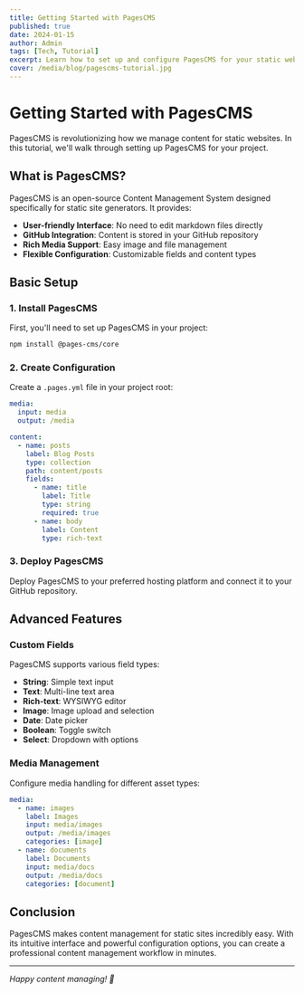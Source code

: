 ```yaml
---
title: Getting Started with PagesCMS
published: true
date: 2024-01-15
author: Admin
tags: [Tech, Tutorial]
excerpt: Learn how to set up and configure PagesCMS for your static website. This comprehensive guide covers everything from basic setup to advanced configurations.
cover: /media/blog/pagescms-tutorial.jpg
---
```


# Getting Started with PagesCMS

PagesCMS is revolutionizing how we manage content for static websites. In this tutorial, we'll walk through setting up PagesCMS for your project.

## What is PagesCMS?

PagesCMS is an open-source Content Management System designed specifically for static site generators. It provides:

- **User-friendly Interface**: No need to edit markdown files directly
- **GitHub Integration**: Content is stored in your GitHub repository
- **Rich Media Support**: Easy image and file management
- **Flexible Configuration**: Customizable fields and content types

## Basic Setup

### 1. Install PagesCMS

First, you'll need to set up PagesCMS in your project:

```bash
npm install @pages-cms/core
```

### 2. Create Configuration

Create a `.pages.yml` file in your project root:

```yaml
media:
  input: media
  output: /media

content:
  - name: posts
    label: Blog Posts
    type: collection
    path: content/posts
    fields:
      - name: title
        label: Title
        type: string
        required: true
      - name: body
        label: Content
        type: rich-text
```

### 3. Deploy PagesCMS

Deploy PagesCMS to your preferred hosting platform and connect it to your GitHub repository.

## Advanced Features

### Custom Fields

PagesCMS supports various field types:

- **String**: Simple text input
- **Text**: Multi-line text area
- **Rich-text**: WYSIWYG editor
- **Image**: Image upload and selection
- **Date**: Date picker
- **Boolean**: Toggle switch
- **Select**: Dropdown with options

### Media Management

Configure media handling for different asset types:

```yaml
media:
  - name: images
    label: Images
    input: media/images
    output: /media/images
    categories: [image]
  - name: documents
    label: Documents
    input: media/docs
    output: /media/docs
    categories: [document]
```

## Conclusion

PagesCMS makes content management for static sites incredibly easy. With its intuitive interface and powerful configuration options, you can create a professional content management workflow in minutes.

---

*Happy content managing! 🎉*
